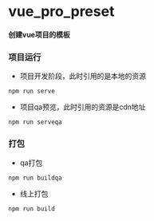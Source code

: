 # vue_pro_preset
**创建vue项目的模板**

### 项目运行
- 项目开发阶段，此时引用的是本地的资源
```
npm run serve
```
- 项目qa预览，此时引用的资源是cdn地址
```
npm run serveqa
```


### 打包
- qa打包
```
npm run buildqa
```
- 线上打包
```
npm run build
```